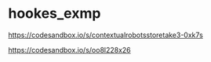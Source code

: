 # hookes_exmp

https://codesandbox.io/s/contextualrobotsstoretake3-0xk7s

https://codesandbox.io/s/oo8l228x26
